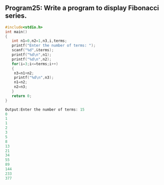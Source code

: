## Program25: Write a program to display Fibonacci series.
```C
#include<stdio.h>
int main()
{
   int n1=0,n2=1,n3,i,terms;
   printf("Enter the number of terms: ");
   scanf("%d",&terms);
   printf("%d\n",n1);
   printf("%d\n",n2);
   for(i=3;i<=terms;i++)
   {
   	n3=n1+n2;
   	printf("%d\n",n3);
   	n1=n2;
   	n2=n3;
   }
   return 0;
}
```
```C
Output:Enter the number of terms: 15
0
1
1
2
3
5
8
13
21
34
55
89
144
233
377
```
